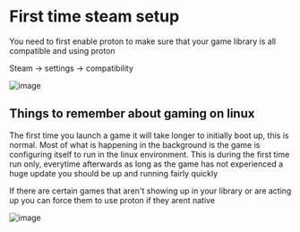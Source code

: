 # First time steam setup
You need to first enable proton to make sure that your game library is all compatible and using proton

Steam -> settings -> compatibility

![image](https://github.com/DafDandy/Fedora_New_Install/assets/102477185/121753d0-9602-4c77-8ec0-025c6beaa242)


## Things to remember about gaming on linux
The first time you launch a game it will take longer to initially boot up, this is normal. Most of what is happening in the background is the game is 
configuring itself to run in the linux environment. This is during the first time run only, everytime afterwards as long as the game has not experienced a huge
update you should be up and running fairly quickly

If there are certain games that aren't showing up in your library or are acting up you can force them to use proton if they arent native

![image](https://github.com/DafDandy/Fedora_New_Install/assets/102477185/1628b2f4-3c3b-4050-93b6-1be3d61b5ffc)
